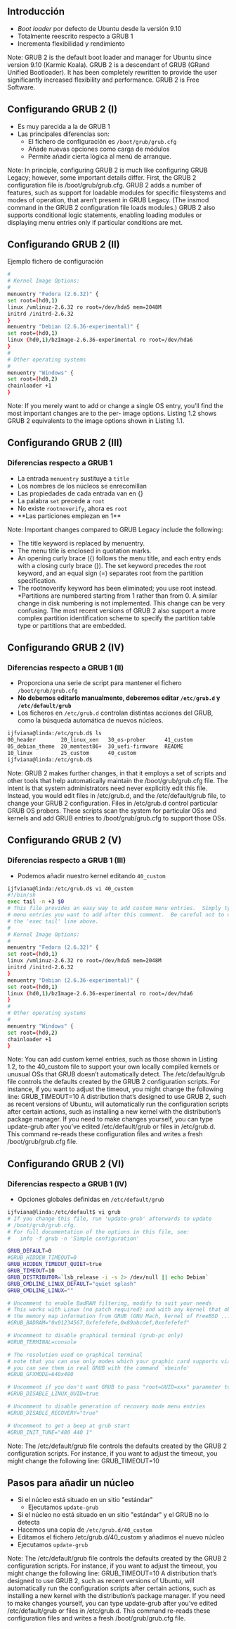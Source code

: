 ## Introducción

* *Boot loader*  por defecto de Ubuntu desde la versión 9.10
* Totalmente reescrito respecto a GRUB 1
* Incrementa flexibilidad y rendimiento

Note:
GRUB 2 is the default boot loader and manager for Ubuntu since version 9.10 (Karmic Koala). GRUB 2 is a descendant of GRUB (GRand Unified Bootloader). It has been completely rewritten
to provide the user significantly increased flexibility and performance. GRUB 2 is Free Software.



## Configurando GRUB 2 (I)

* Es muy parecida a la de GRUB 1
* Las principales diferencias son:
  * El fichero de configuración es `/boot/grub/grub.cfg`
  * Añade nuevas opciones como carga de módulos
  * Permite añadir cierta lógica al menú de arranque.

Note:
In principle, configuring GRUB 2 is much like configuring GRUB Legacy; however, some important details differ.
First, the GRUB 2 configuration file is /boot/grub/grub.cfg. GRUB 2 adds a number of features, such as support for
loadable modules for specific filesystems and modes of operation, that aren’t present in GRUB Legacy. (The insmod
command in the GRUB 2 configuration file loads modules.) GRUB 2 also supports conditional logic statements,
enabling loading modules or displaying menu entries only if particular conditions are met.



## Configurando GRUB 2 (II)

Ejemplo fichero de configuración

``` bash
#
# Kernel Image Options:
#
menuentry "Fedora (2.6.32)" {
set root=(hd0,1)
linux /vmlinuz-2.6.32 ro root=/dev/hda5 mem=2048M
initrd /initrd-2.6.32
}
menuentry "Debian (2.6.36-experimental)" {
set root=(hd0,1)
linux (hd0,1)/bzImage-2.6.36-experimental ro root=/dev/hda6
}
#
# Other operating systems
#
menuentry "Windows" {
set root=(hd0,2)
chainloader +1
}
```

Note:
If you merely want to add or change a single OS entry, you’ll find the most important changes are to the per-
image options. Listing 1.2 shows GRUB 2 equivalents to the image options shown in Listing 1.1.



## Configurando GRUB 2 (III)
### Diferencias respecto a  GRUB 1

* La entrada `menuentry` sustituye a `title`
* Los nombres de los núcleos se enrecomillan
* Las propiedades de cada entrada van en {}
* La palabra `set` precede a `root`
* No existe `rootnoverify`, ahora es `root`
* <div class="alert alert-danger"> **Las particiones empiezan en 1** </div>

Note:
Important changes compared to GRUB Legacy include the following:
* The title keyword is replaced by menuentry.
* The menu title is enclosed in quotation marks.
* An opening curly brace ({) follows the menu title, and each entry ends with a closing curly brace (}).
The set keyword precedes the root keyword, and an equal sign (=) separates root from the partition
specification.
* The rootnoverify keyword has been eliminated; you use root instead.
*Partitions are numbered starting from 1 rather than from 0. A similar change in disk numbering is not
implemented. This change can be very confusing. The most recent versions of GRUB 2 also support a
more complex partition identification scheme to specify the partition table type or partitions that are
embedded.



## Configurando GRUB 2 (IV)
### Diferencias respecto a  GRUB 1 (II)

* Proporciona una serie de script para mantener el fichero `/boot/grub/grub.cfg`
* **No debemos editarlo manualmente, deberemos editar  `/etc/grub.d` y `/etc/default/grub`**
* Los ficheros en `/etc/grub.d`  controlan distintas acciones del GRUB, como la búsqueda automática de nuevos núcleos.
```bash
ijfviana@linda:/etc/grub.d$ ls
00_header        20_linux_xen   30_os-prober      41_custom
05_debian_theme  20_memtest86+  30_uefi-firmware  README
10_linux         25_custom      40_custom
ijfviana@linda:/etc/grub.d$
```
Note:
GRUB 2 makes further changes, in that it employs a set of scripts and other tools that help automatically
maintain the /boot/grub/grub.cfg file. The intent is that system administrators need never explicitly edit this file.
Instead, you would edit files in /etc/grub.d, and the /etc/default/grub file, to change your GRUB 2 configuration.
Files in /etc/grub.d control particular GRUB OS probers. These scripts scan the system for particular OSs and
kernels and add GRUB entries to /boot/grub/grub.cfg to support those OSs.



## Configurando GRUB 2 (V)
### Diferencias respecto a  GRUB 1 (III)

* Podemos añadir nuestro kernel editando `40_custom`

``` bash
ijfviana@linda:/etc/grub.d$ vi 40_custom
#!/bin/sh
exec tail -n +3 $0
# This file provides an easy way to add custom menu entries.  Simply type the
# menu entries you want to add after this comment.  Be careful not to change
# the 'exec tail' line above.
#
# Kernel Image Options:
#
menuentry "Fedora (2.6.32)" {
set root=(hd0,1)
linux /vmlinuz-2.6.32 ro root=/dev/hda5 mem=2048M
initrd /initrd-2.6.32
}
menuentry "Debian (2.6.36-experimental)" {
set root=(hd0,1)
linux (hd0,1)/bzImage-2.6.36-experimental ro root=/dev/hda6
}
#
# Other operating systems
#
menuentry "Windows" {
set root=(hd0,2)
chainloader +1
}
```

Note:
You can add custom kernel entries, such as those shown in Listing 1.2, to the 40_custom file to support your own locally compiled kernels or unusual OSs
that GRUB doesn’t automatically detect.
The /etc/default/grub file controls the defaults created by the GRUB 2 configuration scripts. For instance, if you
want to adjust the timeout, you might change the following line:
GRUB_TIMEOUT=10
A distribution that’s designed to use GRUB 2, such as recent versions of Ubuntu, will automatically run the
configuration scripts after certain actions, such as installing a new kernel with the distribution’s package manager.
If you need to make changes yourself, you can type update-grub after you’ve edited /etc/default/grub or files in
/etc/grub.d. This command re-reads these configuration files and writes a fresh /boot/grub/grub.cfg file.



## Configurando GRUB 2 (VI)
### Diferencias respecto a  GRUB 1 (IV)

* Opciones globales definidas en `/etc/default/grub`

``` bash
ijfviana@linda:/etc/default$ vi grub
# If you change this file, run 'update-grub' afterwards to update
# /boot/grub/grub.cfg.
# For full documentation of the options in this file, see:
#   info -f grub -n 'Simple configuration'

GRUB_DEFAULT=0
#GRUB_HIDDEN_TIMEOUT=0
GRUB_HIDDEN_TIMEOUT_QUIET=true
GRUB_TIMEOUT=10
GRUB_DISTRIBUTOR=`lsb_release -i -s 2> /dev/null || echo Debian`
GRUB_CMDLINE_LINUX_DEFAULT="quiet splash"
GRUB_CMDLINE_LINUX=""

# Uncomment to enable BadRAM filtering, modify to suit your needs
# This works with Linux (no patch required) and with any kernel that obtains
# the memory map information from GRUB (GNU Mach, kernel of FreeBSD ...)
#GRUB_BADRAM="0x01234567,0xfefefefe,0x89abcdef,0xefefefef"

# Uncomment to disable graphical terminal (grub-pc only)
#GRUB_TERMINAL=console

# The resolution used on graphical terminal
# note that you can use only modes which your graphic card supports via VBE
# you can see them in real GRUB with the command `vbeinfo'
#GRUB_GFXMODE=640x480

# Uncomment if you don't want GRUB to pass "root=UUID=xxx" parameter to Linux
#GRUB_DISABLE_LINUX_UUID=true

# Uncomment to disable generation of recovery mode menu entries
#GRUB_DISABLE_RECOVERY="true"

# Uncomment to get a beep at grub start
#GRUB_INIT_TUNE="480 440 1"

```

Note:
The /etc/default/grub file controls the defaults created by the GRUB 2 configuration scripts. For instance, if you
want to adjust the timeout, you might change the following line:
GRUB_TIMEOUT=10



## Pasos para añadir un núcleo

* Si el núcleo está situado en un sitio "estándar"
  * Ejecutamos ```update-grub```
* Si el núcleo no está situado en un sitio "estándar" y el GRUB no lo detecta
 * Hacemos una copia de ```/etc/grub.d/40_custom```
 * Editamos el fichero /etc/grub.d/40_custom y añadimos el nuevo núcleo
 * Ejecutamos ```update-grub```

Note:
The /etc/default/grub file controls the defaults created by the GRUB 2 configuration scripts. For instance, if you
want to adjust the timeout, you might change the following line:
GRUB_TIMEOUT=10
A distribution that’s designed to use GRUB 2, such as recent versions of Ubuntu, will automatically run the
configuration scripts after certain actions, such as installing a new kernel with the distribution’s package manager.
If you need to make changes yourself, you can type update-grub after you’ve edited /etc/default/grub or files in
/etc/grub.d. This command re-reads these configuration files and writes a fresh /boot/grub/grub.cfg file.

